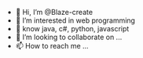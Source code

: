 - 👋 Hi, I’m @Blaze-create
- 👀 I’m interested in web programming
- 🌱 know java, c#, python, javascript
- 💞️ I’m looking to collaborate on ...
- 📫 How to reach me ...

<!---
Blaze-create/Blaze-create is a ✨ special ✨ repository because its `README.md` (this file) appears on your GitHub profile.
You can click the Preview link to take a look at your changes.
--->
